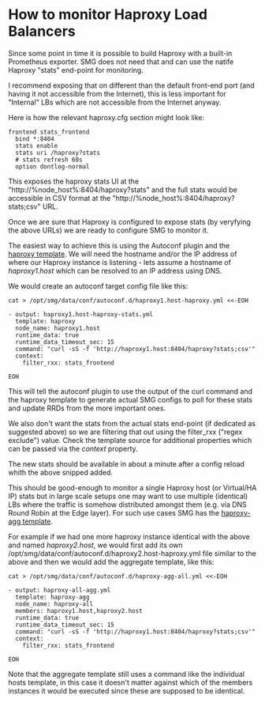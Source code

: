 # How to monitor Haproxy Load Balancers

Since some point in time it is possible to build Haproxy with a built-in Prometheus exporter. SMG does not need that and can use the natife Haproxy "stats" end-point for monitoring.

I recommend exposing that on different than the default front-end port (and having it not accessible from the Internet), this is less important for "Internal" LBs which are not accessible from the Internet anyway.

Here is how the relevant haproxy.cfg section might look like:

    frontend stats_frontend
      bind *:8404
      stats enable
      stats uri /haproxy?stats
      # stats refresh 60s
      option dontlog-normal


This exposes the haproxy stats UI at the "http://%node_host%:8404/haproxy?stats" and the full stats would be accessible in CSV format at the "http://%node_host%:8404/haproxy?stats;csv" URL.

Once we are sure that Haproxy is configured to expose stats (by veryfying the above URLs) we are ready to configure SMG to monitor it.

The easiest way to achieve this is using the Autoconf plugin and the [haproxy template](https://github.com/asen/smg/blob/master/smgconf/ac-templates/haproxy.yml.ssp). We will need the hostname and/or the IP address of where our Haproxy instance is listening - lets assume a hostname of _haproxy1.host_ which can be resolved to an IP address using DNS.

We would create an autoconf target config file like this:

    cat > /opt/smg/data/conf/autoconf.d/haproxy1.host-haproxy.yml <<-EOH

    - output: haproxy1.host-haproxy-stats.yml
      template: haproxy
      node_name: haproxy1.host
      runtime_data: true
      runtime_data_timeout_sec: 15
      command: "curl -sS -f 'http://haproxy1.host:8404/haproxy?stats;csv'"
      context:
        filter_rxx: stats_frontend

    EOH

This will tell the autoconf plugin to use the output of the curl command and the haproxy template to generate actual SMG configs to poll for these stats and update RRDs from the more important ones.

We also don't want the stats from the actual stats end-point (if dedicated as suggested above) so we are filtering that out using the filter_rxx ("regex exclude") value. Check the template source for additional properties which can be passed via the _context_ property.

The new stats should be available in about a minute after a config reload whith the above snipped added.

This should be good-enough to monitor a single Haproxy host (or Virtual/HA IP) stats but in large scale setups one may want to use multiple (identical) LBs where the traffic is somehow distributed amongst them (e.g. via DNS Round Robin at the Edge layer). For such use cases SMG has the [haproxy-agg template](https://github.com/asen/smg/blob/master/smgconf/ac-templates/haproxy.yml.ssp).

For example if we had one more haproxy instance identical with the above and named _haproxy2.host_, we would first add its own /opt/smg/data/conf/autoconf.d/haproxy2.host-haproxy.yml file similar to the above and then we would add the aggregate template, like this:

    cat > /opt/smg/data/conf/autoconf.d/haproxy-agg-all.yml <<-EOH

    - output: haproxy-all-agg.yml
      template: haproxy-agg
      node_name: haproxy-all
      members: haproxy1.host,haproxy2.host
      runtime_data: true
      runtime_data_timeout_sec: 15
      command: "curl -sS -f 'http://haproxy1.host:8404/haproxy?stats;csv'"
      context:
        filter_rxx: stats_frontend

    EOH

Note that the aggregate template still uses a command like the individual hosts template, in this case it doesn't matter against which of the members instances it would be executed since these are supposed to be identical.

